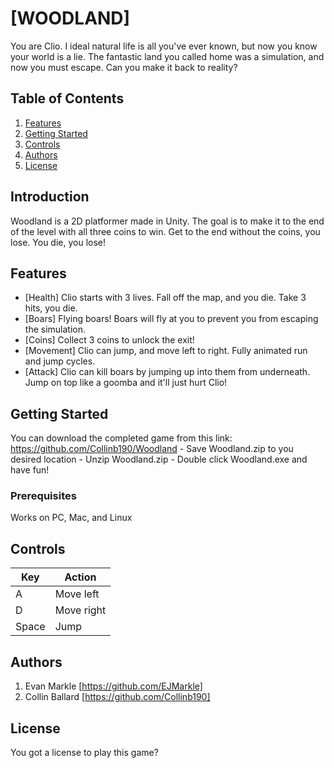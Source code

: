 # [WOODLAND]

You are Clio. I ideal natural life is all you've ever known, but now you know your world is a lie. The fantastic land you called home was a simulation, and now you must escape. Can you make it back to reality?

## Table of Contents

1. [Features](#features)
2. [Getting Started](#getting-started)
3. [Controls](#controls)
4. [Authors](#authors)
5. [License](#license)

## Introduction

Woodland is a 2D platformer made in Unity. The goal is to make it to the end of the level with all three coins to win. Get to the end without the coins, you lose. You die, you lose!

## Features

- [Health]
    Clio starts with 3 lives. Fall off the map, and you die. Take 3 hits, you die.
- [Boars]
    Flying boars! Boars will fly at you to prevent you from escaping the simulation. 
- [Coins]
    Collect 3 coins to unlock the exit!  
- [Movement]
    Clio can jump, and move left to right. Fully animated run and jump cycles. 
- [Attack]
    Clio can kill boars by jumping up into them from underneath. Jump on top like a goomba and it'll just hurt Clio!

## Getting Started

You can download the completed game from this link: https://github.com/Collinb190/Woodland
    - Save Woodland.zip to you desired location
    - Unzip Woodland.zip
    - Double click Woodland.exe and have fun!

### Prerequisites

Works on PC, Mac, and Linux

## Controls

| Key    | Action       |
|--------|--------------|
| A      | Move left    |
| D      | Move right   |
| Space  | Jump         |

## Authors

1. Evan Markle [https://github.com/EJMarkle]
2. Collin Ballard [https://github.com/Collinb190]


## License

You got a license to play this game?
